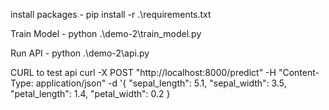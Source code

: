 install packages - 
pip install -r .\requirements.txt

Train Model -
python .\demo-2\train_model.py   

Run API -
python .\demo-2\api.py   

CURL to test api
curl -X POST "http://localhost:8000/predict" -H "Content-Type: application/json" -d '{ "sepal_length": 5.1, "sepal_width": 3.5, "petal_length": 1.4, "petal_width": 0.2 }
